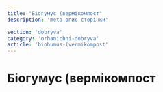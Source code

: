 ```yaml
---
title: "Біогумус (вермікомпост"
description: 'meta опис сторінки'

section: 'dobryva'
category: 'orhanichni-dobryva'
article: 'biohumus-(vermikompost'
---
```


# Біогумус (вермікомпост
